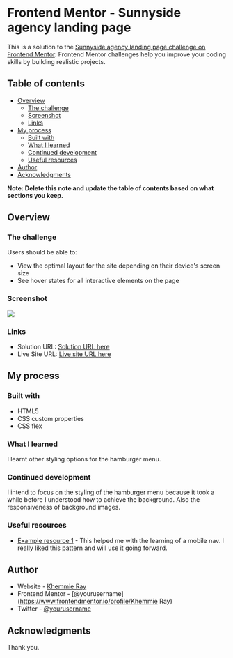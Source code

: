 # Frontend Mentor - Sunnyside agency landing page

This is a solution to the [Sunnyside agency landing page challenge on Frontend Mentor](https://www.frontendmentor.io/challenges/sunnyside-agency-landing-page-7yVs3B6ef). Frontend Mentor challenges help you improve your coding skills by building realistic projects.

## Table of contents

- [Overview](#overview)
  - [The challenge](#the-challenge)
  - [Screenshot](#screenshot)
  - [Links](#links)
- [My process](#my-process)
  - [Built with](#built-with)
  - [What I learned](#what-i-learned)
  - [Continued development](#continued-development)
  - [Useful resources](#useful-resources)
- [Author](#author)
- [Acknowledgments](#acknowledgments)

**Note: Delete this note and update the table of contents based on what sections you keep.**

## Overview

### The challenge

Users should be able to:

- View the optimal layout for the site depending on their device's screen size
- See hover states for all interactive elements on the page

### Screenshot

![](./Screenshot.png)

### Links

- Solution URL: [Solution URL here](https://github.com/Khemmie-Ray/Sunnyside-agency-landing-page.git)
- Live Site URL: [Live site URL here](https://khemmie-ray.github.io/Sunnyside-agency-landing-page/)

## My process

### Built with

- HTML5 
- CSS custom properties
- CSS flex

### What I learned
I learnt other styling options for the hamburger menu.

### Continued development

I intend to focus on the styling of the hamburger menu because it took a while before I understood how to achieve the background. Also the responsiveness of background images.

### Useful resources

- [Example resource 1](https://www.w3school.com) - This helped me with the learning of a mobile nav. I really liked this pattern and will use it going forward.

## Author

- Website - [Khemmie Ray]()
- Frontend Mentor - [@yourusername](https://www.frontendmentor.io/profile/Khemmie Ray)
- Twitter - [@yourusername](https://www.twitter.com/Haramide)

## Acknowledgments

Thank you.


